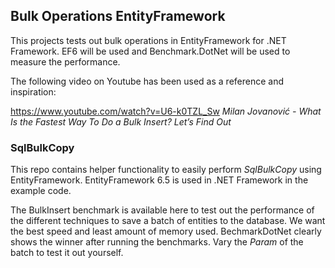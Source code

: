 ﻿## Bulk Operations EntityFramework

This projects tests out bulk operations in EntityFramework for .NET Framework.
EF6 will be used and Benchmark.DotNet will be used to measure the performance.

The following video on Youtube has been used as a reference and inspiration:

https://www.youtube.com/watch?v=U6-k0TZL_Sw
_Milan Jovanović - What Is the Fastest Way To Do a Bulk Insert? Let’s Find Out_

### SqlBulkCopy

This repo contains helper functionality to easily perform _SqlBulkCopy_ using EntityFramework.
EntityFramework 6.5 is used in .NET Framework in the example code.

The BulkInsert benchmark is available here to test out the performance of the different techniques
to save a batch of entities to the database. We want the best speed and least amount of memory used.
BechmarkDotNet clearly shows the winner after running the benchmarks. Vary the _Param_ of the batch to test it out yourself.


